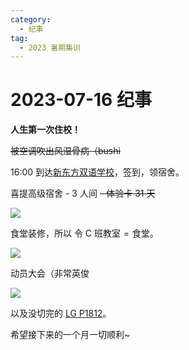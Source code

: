 ```yaml
---
category:
  - 纪事
tag:
  - 2023 暑期集训
---
```


# 2023-07-16 纪事

**人生第一次住校！**

<!-- more -->

~~被空调吹出风湿骨病（bushi~~

16:00 到达[新东方双语学校](https://map.baidu.com/poi/%E9%87%91%E5%8D%8E%E5%B8%82%E6%96%B0%E4%B8%9C%E6%96%B9%E5%8F%8C%E8%AF%AD%E5%AD%A6%E6%A0%A1/@13320302.756819852,3360662.1208026,19z?uid=c3db164f856f2653b5f42f0d&ugc_type=3&ugc_ver=1&device_ratio=2&compat=1&pcevaname=pc4.1&querytype=detailConInfo&da_src=shareurl)，签到，领宿舍。

喜提高级宿舍 - 3 人间 ~~- 体验卡 31 天~~

![](https://github.com/ZihanHu/blog/assets/133467869/27396a90-35e1-4c5f-98d3-6eb3f97a9502)

食堂装修，所以 $\text{令}\text{ C 班教室} = \text{食堂}$。

![](https://github.com/ZihanHu/blog/assets/133467869/268e6d6e-c958-4dfc-9ae6-605fa6d6a755)

动员大会（非常英俊

![](https://github.com/ZihanHu/blog/assets/133467869/6fe26f1b-c5ff-46b6-82ff-c506b7fd46cf)

以及没切完的 [LG P1812](https://www.luogu.com.cn/problem/P1812)。

希望接下来的一个月一切顺利~
